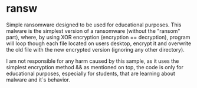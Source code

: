 # ransw
Simple ransomware designed to be used for educational purposes. This malware is the simplest version of a ransomware (without the "ransom" part), where, by using XOR encryption (encryption == decryption), program will loop though each file located on users desktop, encrypt it and overwrite the old file with the new encrypted version (ignoring any other directory).

 I am not responsible for any harm caused by this sample, as it uses the simplest encryption method && as mentioned on top, the code is only for educational purposes, especially for students, that are learning about malware and it`s behavior.
